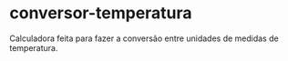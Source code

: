 # conversor-temperatura
Calculadora feita para fazer a conversão entre unidades de medidas de temperatura.
